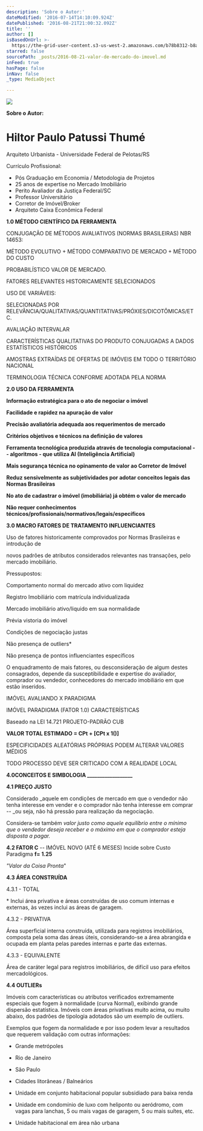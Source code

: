 ```yaml
---
description: 'Sobre o Autor:'
dateModified: '2016-07-14T14:10:09.924Z'
datePublished: '2016-08-21T21:00:32.092Z'
title: ''
author: []
isBasedOnUrl: >-
  https://the-grid-user-content.s3-us-west-2.amazonaws.com/b78b8312-b8ae-4ee0-8297-a772d86f507d.jpg
starred: false
sourcePath: _posts/2016-08-21-valor-de-mercado-do-imovel.md
inFeed: true
hasPage: false
inNav: false
_type: MediaObject

---
```

![](https://the-grid-user-content.s3-us-west-2.amazonaws.com/b78b8312-b8ae-4ee0-8297-a772d86f507d.jpg)

**Sobre o Autor:**

# Hiltor Paulo Patussi Thumé

Arquiteto Urbanista - Universidade Federal de Pelotas/RS

Currículo Profissional:

* Pós Graduação em Economia / Metodologia de Projetos
* 25 anos de expertise no Mercado Imobiliário
* Perito Avaliador da Justiça Federal/SC
* Professor Universitário
* Corretor de Imóvel/Broker
* Arquiteto Caixa Econômica Federal

**1.0 MÉTODO CIENTÍFICO DA FERRAMENTA**

CONJUGAÇÃO DE MÉTODOS AVALIATIVOS (NORMAS BRASILEIRAS) NBR 14653:

MÉTODO EVOLUTIVO + MÉTODO COMPARATIVO DE MERCADO + MÉTODO DO CUSTO

PROBABILÍSTICO VALOR DE MERCADO.

FATORES RELEVANTES HISTORICAMENTE SELECIONADOS

USO DE VARIÁVEIS:

SELECIONADAS POR RELEVÂNCIA/QUALITATIVAS/QUANTITATIVAS/PRÓXIES/DICOTÔMICAS/ETC.

AVALIAÇÃO INTERVALAR

CARACTERÍSTICAS QUALITATIVAS DO PRODUTO CONJUGADAS A DADOS ESTATÍSTICOS HISTÓRICOS

AMOSTRAS EXTRAÍDAS DE OFERTAS DE IMÓVEIS EM TODO O TERRITÓRIO NACIONAL

TERMINOLOGIA TÉCNICA CONFORME ADOTADA PELA NORMA

**2.0 USO DA FERRAMENTA**

**Informação estratégica para o ato de negociar o imóvel**

**Facilidade e rapidez na apuração de valor**

**Precisão avaliatória adequada aos requerimentos de mercado**

**Critérios objetivos e técnicos na definição de valores**

**Ferramenta tecnológica produzida através de tecnologia computacional -- algoritmos - que utiliza AI (Inteligência Artificial)**

**Mais segurança técnica no opinamento de valor ao Corretor de Imóvel**

**Reduz sensivelmente as subjetividades por adotar conceitos legais das Normas Brasileiras**

**No ato de cadastrar o imóvel (imobiliária) já obtém o valor de mercado**

**Não requer conhecimentos técnicos/profissionais/normativos/legais/específicos**

**3.0 MACRO FATORES DE TRATAMENTO INFLUENCIANTES**

Uso de fatores historicamente comprovados por Normas Brasileiras e introdução de

novos padrões de atributos considerados relevantes nas transações, pelo mercado imobiliário.

Pressupostos:

Comportamento normal do mercado ativo com liquidez

Registro Imobiliário com matrícula individualizada

Mercado imobiliário ativo/liquido em sua normalidade

Prévia vistoria do imóvel

Condições de negociação justas

Não presença de outliers\*

Não presença de pontos influenciantes específicos

O enquadramento de mais fatores, ou desconsideração de algum destes consagrados, depende da susceptibilidade e expertise do avaliador, comprador ou vendedor, conhecedores do mercado imobiliário em que estão inseridos.

IMÓVEL AVALIANDO X PARADIGMA

IMÓVEL PARADIGMA (FATOR 1.0) CARACTERÍSTICAS

Baseado na LEI 14.721 PROJETO-PADRÃO CUB

**VALOR TOTAL ESTIMADO = CPt + \[CPt x 1()\]**

ESPECIFICIDADES ALEATÓRIAS PRÓPRIAS PODEM ALTERAR VALORES MÉDIOS

TODO PROCESSO DEVE SER CRITICADO COM A REALIDADE LOCAL

**4.0CONCEITOS E SIMBOLOGIA \_\_\_\_\_\_\_\_\_\_\_\_\_\_\_\_\_\_**

**4.1 PREÇO JUSTO**

Considerado _aquele em condições de mercado em que o vendedor não tenha interesse em vender e o comprador não tenha interesse em comprar -- _ou seja, não há pressão para realização da negociação.

Considera-se também _valor justo como aquele equilíbrio entre o mínimo que o vendedor deseja receber e o máximo em que o comprador esteja disposta a pagar._

**4.2 FATOR C** -- IMÓVEL NOVO (ATÉ 6 MESES) Incide sobre Custo Paradigma **f= 1.25**

_"Valor da Coisa Pronta_"

**4.3 ÁREA CONSTRUÍDA**

4.3.1 - TOTAL

\* Inclui área privativa e áreas construídas de uso comum internas e externas, às vezes inclui as áreas de garagem.

4.3.2 - PRIVATIVA

Área superficial interna construída, utilizada para registros imobiliários, composta pela soma das áreas úteis, considerando-se a área abrangida e ocupada em planta pelas paredes internas e parte das externas.

4.3.3 - EQUIVALENTE

Área de caráter legal para registros imobiliários, de difícil uso para efeitos mercadológicos.

**4.4 OUTLIERs**

Imóveis com características ou atributos verificados extremamente especiais que fogem à normalidade (curva Normal), exibindo grande dispersão estatística. Imóveis com áreas privativas muito acima, ou muito abaixo, dos padrões de tipologia adotados são um exemplo de outliers.

Exemplos que fogem da normalidade e por isso podem levar a resultados que requerem validação com outras informações:

- Grande metrópoles

- Rio de Janeiro

- São Paulo

- Cidades litorâneas / Balneários

- Unidade em conjunto habitacional popular subsidiado para baixa renda

- Unidade em condomínio de luxo com heliponto ou aeródromo, com vagas para lanchas, 5 ou mais vagas de garagem, 5 ou mais suítes, etc.

- Unidade habitacional em área não urbana
